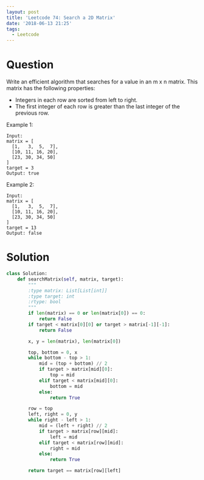 ```yaml
---
layout: post
title: 'Leetcode 74: Search a 2D Matrix'
date: '2018-06-13 21:25'
tags:
  - Leetcode
---
```


# Question
Write an efficient algorithm that searches for a value in an m x n matrix. This matrix has the following properties:

* Integers in each row are sorted from left to right.
* The first integer of each row is greater than the last integer of the previous row.

Example 1:
```
Input:
matrix = [
  [1,   3,  5,  7],
  [10, 11, 16, 20],
  [23, 30, 34, 50]
]
target = 3
Output: true
```

Example 2:
```
Input:
matrix = [
  [1,   3,  5,  7],
  [10, 11, 16, 20],
  [23, 30, 34, 50]
]
target = 13
Output: false
```

# Solution
```python
class Solution:
    def searchMatrix(self, matrix, target):
        """
        :type matrix: List[List[int]]
        :type target: int
        :rtype: bool
        """
        if len(matrix) == 0 or len(matrix[0]) == 0:
            return False
        if target < matrix[0][0] or target > matrix[-1][-1]:
            return False

        x, y = len(matrix), len(matrix[0])

        top, bottom = 0, x
        while bottom - top > 1:
            mid = (top + bottom) // 2
            if target > matrix[mid][0]:
                top = mid
            elif target < matrix[mid][0]:
                bottom = mid
            else:
                return True

        row = top
        left, right = 0, y
        while right - left > 1:
            mid = (left + right) // 2
            if target > matrix[row][mid]:
                left = mid
            elif target < matrix[row][mid]:
                right = mid
            else:
                return True

        return target == matrix[row][left]
         
```
